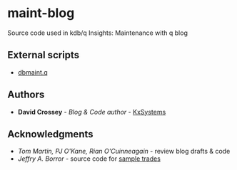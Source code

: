 # maint-blog
Source code used in kdb/q Insights: Maintenance with q blog

## External scripts
* [dbmaint.q](https://github.com/KxSystems/kdb/blob/master/utils/dbmaint.md)

## Authors
* **David Crossey** - *Blog & Code author* - [KxSystems](https://github.com/KxSystems)

## Acknowledgments
* *Tom Martin, PJ O'Kane, Rian O'Cuinneagain* -  review blog drafts & code
* *Jeffry A. Borror* - source code for [sample trades](https://code.kx.com/q4m3/1_Q_Shock_and_Awe/#117-example-trades-table)
